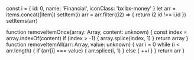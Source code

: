const i = { id: 0, name: 'Financial', iconClass: 'bx bx-money' }
let arr = items.concat([item])
setItem(i)
arr = arr.filter((i2) => {
return i2.id !== i.id
})
setItems(arr)

function removeItemOnce(array: Array<any>, content: unknown) {
const index = array.indexOf(content)
if (index > -1) {
array.splice(index, 1)
}
return array
}
function removeItemAll(arr: Array<any>, value: unknown) {
var i = 0
while (i < arr.length) {
if (arr[i] === value) {
arr.splice(i, 1)
} else {
++i
}
}
return arr
}
